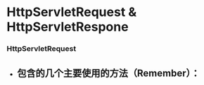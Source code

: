 # HttpServletRequest & HttpServletRespone
### HttpServletRequest
- 包含的几个主要使用的方法（**Remember**）：
  -  